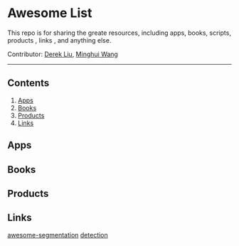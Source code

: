# Awesome List

This repo is for sharing the greate resources, including apps, books, scripts, products , links ,
and anything else.

Contributor: [Derek Liu](https://github.com/tankgit), [Minghui
Wang](https://github.com/minghuicode)

---

## Contents

1. [Apps](#Apps)
1. [Books](#Books)
1. [Products](#Products)
1. [Links](#Links)


## Apps

## Books

## Products


## Links

[awesome-segmentation](https://github.com/mrgloom/awesome-semantic-segmentation)
[detection](https://zhuanlan.zhihu.com/p/44670184)
